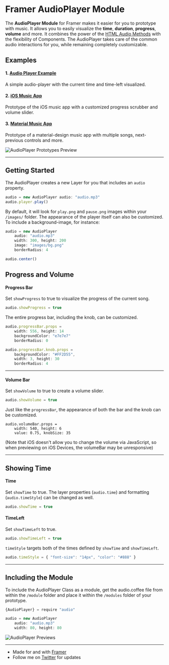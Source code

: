# Framer AudioPlayer Module
The **AudioPlayer Module** for Framer makes it easier for you to prototype with music. It allows you to easily visualize the **time**, **duration**, **progress**, **volume** and more. It combines the power of the [HTML Audio Methods](http://www.w3schools.com/tags/ref_av_dom.asp) with the flexibility of Components. The AudioPlayer takes care of the common audio interactions for you, while remaining completely customizable. 

## Examples
#### 1. [Audio Player Example](http://share.framerjs.com/6nbgnpqlfmpi/)
A simple audio-player with the current time and time-left visualized.

#### 2. [iOS Music App](http://share.framerjs.com/pdh9twa91amo/)
Prototype of the iOS music app with a customized progress scrubber and volume slider.

#### 3. [Material Music App](http://share.framerjs.com/download/v68wxklica9y/project.zip)
Prototype of a material-design music app with multiple songs, next-previous controls and more.

![AudioPlayer Prototypes Preview](http://cl.ly/b4ga/audio-github-b.png)

---

## Getting Started

The AudioPlayer creates a new Layer for you that includes an `audio` property. 

```javascript
audio = new AudioPlayer audio: "audio.mp3"
audio.player.play()
```

By default, it will look for `play.png` and `pause.png` images within your `/images/` folder. The appearance of the player itself can also be customized. To include a background-image, for instance:

```javascript
audio = new AudioPlayer 
	audio: "audio.mp3"
	width: 300, height: 200
	image: "images/bg.png"
	borderRadius: 4

audio.center()
```

## Progress and Volume

#### Progress Bar
Set `showProgress` to true to visualize the progress of the current song.  
```javascript
audio.showProgress = true
```

The entire progress bar, including the knob, can be customized.
```javascript
audio.progressBar.props = 
	width: 556, height: 14
	backgroundColor: "e7e7e7"
	borderRadius: 0

audio.progressBar.knob.props = 
	backgroundColor: "#FF2D55", 
	width: 3, height: 30
	borderRadius: 4
```
---

#### Volume Bar
Set `showVolume` to true to create a volume slider.  
```javascript
audio.showVolume = true
```

Just like the `progressBar`, the appearance of both the bar and the knob can be customized.

```
audio.volumeBar.props = 
	width: 540, height: 6
	value: 0.75, knobSize: 35
```

(Note that iOS doesn't allow you to change the volume via JavaScript, so when previewing on iOS Devices, the volumeBar may be unresponsive)

---

## Showing Time

#### Time
Set `showTime` to true. The layer properties (`audio.time`) and formatting (`audio.timeStyle`) can be changed as well.
```javascript
audio.showTime = true
```

#### TimeLeft
Set `showTimeLeft` to true. 
```javascript
audio.showTimeLeft = true
```

`timeStyle` targets both of the times defined by `showTime` and `showTimeLeft`.
```javascript
audio.timeStyle = { "font-size": "14px", "color": "#888" }
```
---

## Including the Module
To include the AudioPlayer Class as a module, get the audio.coffee file from within the `/module` folder and place it within the `/modules` folder of your prototype. 

```javascript
{AudioPlayer} = require "audio"

audio = new AudioPlayer 
	audio: "audio.mp3"
	width: 80, height: 80
```

![AudioPlayer Previews](http://cl.ly/b4v7/audio-banner-github.png)

---

- Made for and with [Framer](www.framerjs.com)
- Follow me on [Twitter](https://twitter.com/benjaminnathan/) for updates
